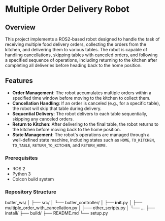 # Multiple Order Delivery Robot

## Overview

This project implements a ROS2-based robot designed to handle the task of receiving multiple food delivery orders, collecting the orders from the kitchen, and delivering them to various tables. The robot is capable of handling cancellations, skipping tables with canceled orders, and following a specified sequence of operations, including returning to the kitchen after completing all deliveries before heading back to the home position.

## Features

- **Order Management**: The robot accumulates multiple orders within a specified time window before moving to the kitchen to collect them.
- **Cancellation Handling**: If an order is canceled (e.g., for a specific table), the robot will skip that table during delivery.
- **Sequential Delivery**: The robot delivers to each table sequentially, skipping any canceled orders.
- **Return to Kitchen**: After delivering to the final table, the robot returns to the kitchen before moving back to the home position.
- **State Management**: The robot's operations are managed through a well-defined state machine, including states such as `HOME`, `TO_KITCHEN`, `TO_TABLE`, `RETURN_TO_KITCHEN`, and `RETURN_HOME`.

### Prerequisites

- ROS 2 
- Python 3
- Colcon build system

### Repository Structure

butler_ws/
│
├── src/
│   └── butler_controller/
│       ├── __init__.py
│       ├── multiple_order_with_cancellation.py
│       ├── other_scripts.py
│       └── ...
├── install/
├── build/
├── README.md
└── setup.py


